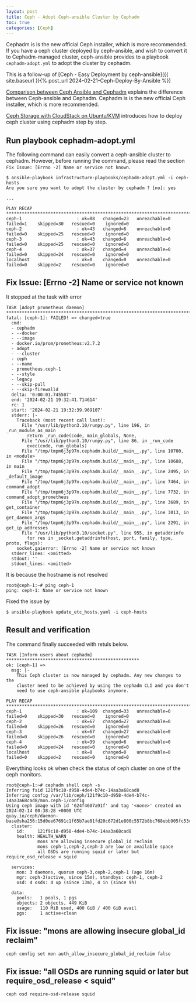```yaml
---
layout: post
title: Ceph - Adopt Ceph-ansible Cluster by Cephadm
toc: true
categories: [Ceph]
---
```


Cephadm is is the new official Ceph installer, which is more recommended. If you have a ceph cluster deployed by ceph-ansible, and wish to convert it to Cephadm-managed cluster, ceph-ansible provides to a playbook `cephadm-adopt.yml` to adopt the cluster by cephadm.

<!--more-->

This is a follow-up of [Ceph - Easy Deployment by ceph-ansible]({{ site.baseurl }}{% post_url 2024-02-21-Ceph-Deploy-By-Ansible %})

[Comparison between Ceph Ansible and Cephadm](https://www.ibm.com/docs/en/storage-ceph/7?topic=installing-comparison-between-ceph-ansible-cephadm) explains the difference between Ceph-ansible and Cephadm. Cephadm is is the new official Ceph installer, which is more recommended. 

[Ceph Storage with CloudStack on Ubuntu/KVM](https://rohityadav.cloud/blog/ceph/) introduces how to deploy ceph cluster using cephadm step by step. 

## Run playbook cephadm-adopt.yml

The following command can easily convert a ceph-ansible cluster to cephadm. However, before running the command, please read the section `Fix Issue: [Errno -2] Name or service not known`.

```
$ ansible-playbook infrastructure-playbooks/cephadm-adopt.yml -i ceph-hosts 
Are you sure you want to adopt the cluster by cephadm ? [no]: yes

...

PLAY RECAP ******************************************************************************************************************************************************************
ceph-1                     : ok=88   changed=23   unreachable=0    failed=1    skipped=30   rescued=0    ignored=0   
ceph-2                     : ok=43   changed=6    unreachable=0    failed=0    skipped=25   rescued=0    ignored=0   
ceph-3                     : ok=43   changed=6    unreachable=0    failed=0    skipped=25   rescued=0    ignored=0   
ceph-4                     : ok=37   changed=4    unreachable=0    failed=0    skipped=24   rescued=0    ignored=0   
localhost                  : ok=0    changed=0    unreachable=0    failed=0    skipped=2    rescued=0    ignored=0   
```

## Fix Issue: [Errno -2] Name or service not known

It stopped at the task with error
```
TASK [Adopt prometheus daemon] **********************************************************************************************************************************************
fatal: [ceph-1]: FAILED! => changed=true 
  cmd:
  - cephadm
  - --docker
  - --image
  - docker.io/prom/prometheus:v2.7.2
  - adopt
  - --cluster
  - ceph
  - --name
  - prometheus.ceph-1
  - --style
  - legacy
  - --skip-pull
  - --skip-firewalld
  delta: '0:00:01.745507'
  end: '2024-02-21 19:32:41.714614'
  rc: 1
  start: '2024-02-21 19:32:39.969107'
  stderr: |-
    Traceback (most recent call last):
      File "/usr/lib/python3.10/runpy.py", line 196, in _run_module_as_main
        return _run_code(code, main_globals, None,
      File "/usr/lib/python3.10/runpy.py", line 86, in _run_code
        exec(code, run_globals)
      File "/tmp/tmpm6j3p97n.cephadm.build/__main__.py", line 10700, in <module>
      File "/tmp/tmpm6j3p97n.cephadm.build/__main__.py", line 10688, in main
      File "/tmp/tmpm6j3p97n.cephadm.build/__main__.py", line 2495, in _default_image
      File "/tmp/tmpm6j3p97n.cephadm.build/__main__.py", line 7464, in command_adopt
      File "/tmp/tmpm6j3p97n.cephadm.build/__main__.py", line 7732, in command_adopt_prometheus
      File "/tmp/tmpm6j3p97n.cephadm.build/__main__.py", line 3689, in get_container
      File "/tmp/tmpm6j3p97n.cephadm.build/__main__.py", line 3013, in get_daemon_args
      File "/tmp/tmpm6j3p97n.cephadm.build/__main__.py", line 2291, in get_ip_addresses
      File "/usr/lib/python3.10/socket.py", line 955, in getaddrinfo
        for res in _socket.getaddrinfo(host, port, family, type, proto, flags):
    socket.gaierror: [Errno -2] Name or service not known
  stderr_lines: <omitted>
  stdout: ''
  stdout_lines: <omitted>
```

It is because the hostname is not resolved
```
root@ceph-1:~# ping ceph-1
ping: ceph-1: Name or service not known
```

Fixed the issue by
```
$ ansible-playbook update_etc_hosts.yaml -i ceph-hosts
```

## Result and verification

The command finally succeeded with retuls below.
```
TASK [Inform users about cephadm] ***************************************************
ok: [ceph-1] => 
  msg: |-
    This Ceph cluster is now managed by cephadm. Any new changes to the
    cluster need to be achieved by using the cephadm CLI and you don't
    need to use ceph-ansible playbooks anymore.

PLAY RECAP ******************************************************************************************************************************************************************
ceph-1                     : ok=109  changed=33   unreachable=0    failed=0    skipped=30   rescued=0    ignored=0   
ceph-2                     : ok=67   changed=27   unreachable=0    failed=0    skipped=26   rescued=0    ignored=0   
ceph-3                     : ok=67   changed=27   unreachable=0    failed=0    skipped=26   rescued=0    ignored=0   
ceph-4                     : ok=39   changed=6    unreachable=0    failed=0    skipped=24   rescued=0    ignored=0   
localhost                  : ok=0    changed=0    unreachable=0    failed=0    skipped=2    rescued=0    ignored=0   
```

Everything looks ok when check the status of ceph cluster on one of the ceph monitors.
```
root@ceph-1:~# cephadm shell ceph -s
Inferring fsid 121f9c10-d958-4de4-b74c-14aa3a68cad8
Inferring config /var/lib/ceph/121f9c10-d958-4de4-b74c-14aa3a68cad8/mon.ceph-1/config
Using ceph image with id '624f4607a91f' and tag '<none>' created on 2024-02-14 00:38:28 +0000 UTC
quay.io/ceph/daemon-base@sha256:15d0ee67691c1f65b7ae81fd20c672d1e800c5572b8bc768ebb905fc53cbdefa
  cluster:
    id:     121f9c10-d958-4de4-b74c-14aa3a68cad8
    health: HEALTH_WARN
            mons are allowing insecure global_id reclaim
            mons ceph-1,ceph-2,ceph-3 are low on available space
            all OSDs are running squid or later but require_osd_release < squid
 
  services:
    mon: 3 daemons, quorum ceph-3,ceph-2,ceph-1 (age 16m)
    mgr: ceph-3(active, since 15m), standbys: ceph-1, ceph-2
    osd: 4 osds: 4 up (since 13m), 4 in (since 9h)
 
  data:
    pools:   1 pools, 1 pgs
    objects: 2 objects, 449 KiB
    usage:   110 MiB used, 400 GiB / 400 GiB avail
    pgs:     1 active+clean
```

## Fix issue: "mons are allowing insecure global_id reclaim"

```
ceph config set mon auth_allow_insecure_global_id_reclaim false
```

## Fix issue: "all OSDs are running squid or later but require_osd_release < squid"

```
ceph osd require-osd-release squid
```
